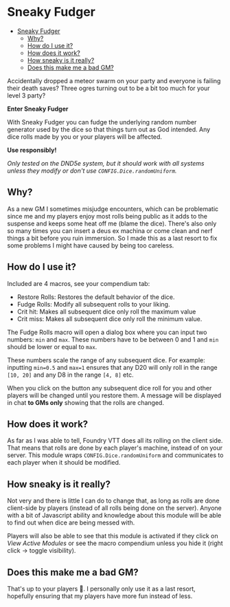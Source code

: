 # Sneaky Fudger
- [Sneaky Fudger](#sneaky-fudger)
  - [Why?](#why)
  - [How do I use it?](#how-do-i-use-it)
  - [How does it work?](#how-does-it-work)
  - [How sneaky is it really?](#how-sneaky-is-it-really)
  - [Does this make me a bad GM?](#does-this-make-me-a-bad-gm)

Accidentally dropped a meteor swarm on your party and everyone is failing their death saves? Three ogres turning out to be a bit too much for your level 3 party? 

**Enter Sneaky Fudger**

With Sneaky Fudger you can fudge the underlying random number generator used by the dice so that things turn out as God intended. Any dice rolls made by you or your players will be affected.

**Use responsibly!**

*Only tested on the DND5e system, but it should work with all systems unless they modify or don't use `CONFIG.Dice.randomUniform`.*

## Why?

As a new GM I sometimes misjudge encounters, which can be problematic since me and my players enjoy most rolls being public as it adds to the suspense and keeps some heat off me (blame the dice). There's also only so many times you can insert a deus ex machina or come clean and nerf things a bit before you ruin immersion. So I made this as a last resort to fix some problems I might have caused by being too careless.

## How do I use it?

Included are 4 macros, see your compendium tab:

- Restore Rolls: Restores the default behavior of the dice.
- Fudge Rolls: Modify all subsequent rolls to your liking.
- Crit hit: Makes all subsequent dice only roll the maximum value
- Crit miss: Makes all subsequent dice only roll the minimum value. 

The Fudge Rolls macro will open a dialog box where you can input two numbers: `min` and `max`. These numbers have to be between 0 and 1 and `min` should be lower or equal to `max`.

These numbers scale the range of any subsequent dice. For example: inputting `min=0.5` and `max=1` ensures that any D20 will only roll in the range `[10, 20]` and any D8 in the range `[4, 8]` etc.

When you click on the button any subsequent dice roll for you and other players will be changed until you restore them. A message will be displayed in chat **to GMs only** showing that the rolls are changed. 

## How does it work?

As far as I was able to tell, Foundry VTT does all its rolling on the client side. That means that rolls are done by each player's machine, instead of on your server. This module wraps `CONFIG.Dice.randomUniform` and communicates to each player when it should be modified.

## How sneaky is it really?

Not very and there is little I can do to change that, as long as rolls are done client-side by players (instead of all rolls being done on the server). Anyone with a bit of Javascript ability and knowledge about this module will be able to find out when dice are being messed with.

Players will also be able to see that this module is activated if they click on *View Active Modules* or see the macro compendium unless you hide it (right click -> toggle visibility).

## Does this make me a bad GM?

That's up to your players 🤷. I personally only use it as a last resort, hopefully ensuring that my players have more fun instead of less. 
